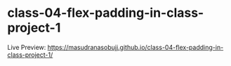 # class-04-flex-padding-in-class-project-1


Live Preview: https://masudranasobujj.github.io/class-04-flex-padding-in-class-project-1/
